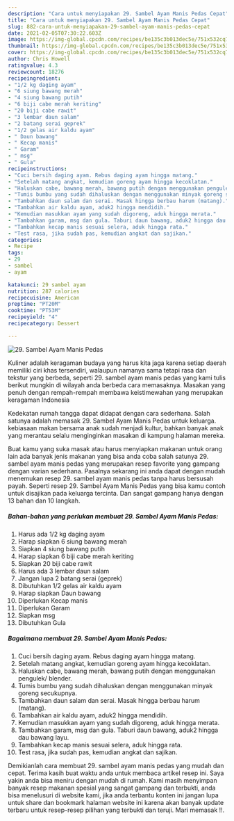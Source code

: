 ```yaml
---
description: "Cara untuk menyiapakan 29. Sambel Ayam Manis Pedas Cepat"
title: "Cara untuk menyiapakan 29. Sambel Ayam Manis Pedas Cepat"
slug: 882-cara-untuk-menyiapakan-29-sambel-ayam-manis-pedas-cepat
date: 2021-02-05T07:30:22.603Z
image: https://img-global.cpcdn.com/recipes/be135c3b013dec5e/751x532cq70/29-sambel-ayam-manis-pedas-foto-resep-utama.jpg
thumbnail: https://img-global.cpcdn.com/recipes/be135c3b013dec5e/751x532cq70/29-sambel-ayam-manis-pedas-foto-resep-utama.jpg
cover: https://img-global.cpcdn.com/recipes/be135c3b013dec5e/751x532cq70/29-sambel-ayam-manis-pedas-foto-resep-utama.jpg
author: Chris Howell
ratingvalue: 4.3
reviewcount: 18276
recipeingredient:
- "1/2 kg daging ayam"
- "6 siung bawang merah"
- "4 siung bawang putih"
- "6 biji cabe merah keriting"
- "20 biji cabe rawit"
- "3 lembar daun salam"
- "2 batang serai geprek"
- "1/2 gelas air kaldu ayam"
- " Daun bawang"
- " Kecap manis"
- " Garam"
- " msg"
- " Gula"
recipeinstructions:
- "Cuci bersih daging ayam. Rebus daging ayam hingga matang."
- "Setelah matang angkat, kemudian goreng ayam hingga kecoklatan."
- "Haluskan cabe, bawang merah, bawang putih dengan menggunakan pengulek/ blender."
- "Tumis bumbu yang sudah dihaluskan dengan menggunakan minyak goreng secukupnya."
- "Tambahkan daun salam dan serai. Masak hingga berbau harum (matang)."
- "Tambahkan air kaldu ayam, aduk2 hingga mendidih."
- "Kemudian masukkan ayam yang sudah digoreng, aduk hingga merata."
- "Tambahkan garam, msg dan gula. Taburi daun bawang, aduk2 hingga dau bawang layu."
- "Tambahkan kecap manis sesuai selera, aduk hingga rata."
- "Test rasa, jika sudah pas, kemudian angkat dan sajikan."
categories:
- Recipe
tags:
- 29
- sambel
- ayam

katakunci: 29 sambel ayam 
nutrition: 287 calories
recipecuisine: American
preptime: "PT20M"
cooktime: "PT53M"
recipeyield: "4"
recipecategory: Dessert

---
```



![29. Sambel Ayam Manis Pedas](https://img-global.cpcdn.com/recipes/be135c3b013dec5e/751x532cq70/29-sambel-ayam-manis-pedas-foto-resep-utama.jpg)

Kuliner adalah keragaman budaya yang harus kita jaga karena setiap daerah memiliki ciri khas tersendiri, walaupun namanya sama tetapi rasa dan tekstur yang berbeda, seperti 29. sambel ayam manis pedas yang kami tulis berikut mungkin di wilayah anda berbeda cara memasaknya. Masakan yang penuh dengan rempah-rempah membawa keistimewahan yang merupakan keragaman Indonesia



Kedekatan rumah tangga dapat didapat dengan cara sederhana. Salah satunya adalah memasak 29. Sambel Ayam Manis Pedas untuk keluarga. kebiasaan makan bersama anak sudah menjadi kultur, bahkan banyak anak yang merantau selalu menginginkan masakan di kampung halaman mereka.

Buat kamu yang suka masak atau harus menyiapkan makanan untuk orang lain ada banyak jenis makanan yang bisa anda coba salah satunya 29. sambel ayam manis pedas yang merupakan resep favorite yang gampang dengan varian sederhana. Pasalnya sekarang ini anda dapat dengan mudah menemukan resep 29. sambel ayam manis pedas tanpa harus bersusah payah.
Seperti resep 29. Sambel Ayam Manis Pedas yang bisa kamu contoh untuk disajikan pada keluarga tercinta. Dan sangat gampang hanya dengan 13 bahan dan 10 langkah.


<!--inarticleads1-->

##### Bahan-bahan yang perlukan membuat 29. Sambel Ayam Manis Pedas:

1. Harus ada 1/2 kg daging ayam
1. Harap siapkan 6 siung bawang merah
1. Siapkan 4 siung bawang putih
1. Harap siapkan 6 biji cabe merah keriting
1. Siapkan 20 biji cabe rawit
1. Harus ada 3 lembar daun salam
1. Jangan lupa 2 batang serai (geprek)
1. Dibutuhkan 1/2 gelas air kaldu ayam
1. Harap siapkan  Daun bawang
1. Diperlukan  Kecap manis
1. Diperlukan  Garam
1. Siapkan  msg
1. Dibutuhkan  Gula




<!--inarticleads2-->

##### Bagaimana membuat  29. Sambel Ayam Manis Pedas:

1. Cuci bersih daging ayam. Rebus daging ayam hingga matang.
1. Setelah matang angkat, kemudian goreng ayam hingga kecoklatan.
1. Haluskan cabe, bawang merah, bawang putih dengan menggunakan pengulek/ blender.
1. Tumis bumbu yang sudah dihaluskan dengan menggunakan minyak goreng secukupnya.
1. Tambahkan daun salam dan serai. Masak hingga berbau harum (matang).
1. Tambahkan air kaldu ayam, aduk2 hingga mendidih.
1. Kemudian masukkan ayam yang sudah digoreng, aduk hingga merata.
1. Tambahkan garam, msg dan gula. Taburi daun bawang, aduk2 hingga dau bawang layu.
1. Tambahkan kecap manis sesuai selera, aduk hingga rata.
1. Test rasa, jika sudah pas, kemudian angkat dan sajikan.




Demikianlah cara membuat 29. sambel ayam manis pedas yang mudah dan cepat. Terima kasih buat waktu anda untuk membaca artikel resep ini. Saya yakin anda bisa meniru dengan mudah di rumah. Kami masih menyimpan banyak resep makanan spesial yang sangat gampang dan terbukti, anda bisa menelusuri di website kami, jika anda terbantu konten ini jangan lupa untuk share dan bookmark halaman website ini karena akan banyak update terbaru untuk resep-resep pilihan yang terbukti dan teruji. Mari memasak !!. 
